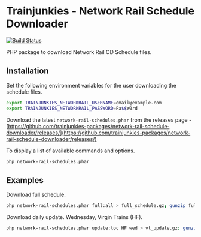# Trainjunkies - Network Rail Schedule Downloader

[![Build Status](https://travis-ci.com/trainjunkies-packages/network-rail-schedule-downloader.svg?token=qpN7iTqP24DsNCTUJaiY&branch=master)](https://travis-ci.com/trainjunkies-packages/network-rail-schedule-downloader)

PHP package to download Network Rail OD Schedule files.

## Installation

Set the following environment variables for the user downloading the schedule files.

```bash
export TRAINJUNKIES_NETWORKRAIL_USERNAME=email@example.com
export TRAINJUNKIES_NETWORKRAIL_PASSWORD=Pa$$W0rd
```

Download the latest `network-rail-schedules.phar` from the releases page - [https://github.com/trainjunkies-packages/network-rail-schedule-downloader/releases/](https://github.com/trainjunkies-packages/network-rail-schedule-downloader/releases/)

To display a list of available commands and options.
```bash
php network-rail-schedules.phar
```

## Examples

Download full schedule.
```bash
php network-rail-schedules.phar full:all > full_schedule.gz; gunzip full_schedule.gz
```

Download daily update. Wednesday, Virgin Trains (HF).
```bash
php network-rail-schedules.phar update:toc HF wed > vt_update.gz; gunzip vt_update.gz;
```
